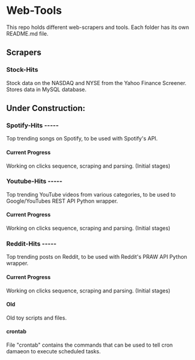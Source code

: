 # Web-Tools

This repo holds different web-scrapers and tools. Each folder has its own README.md file.

## Scrapers
### Stock-Hits 
Stock data on the NASDAQ and NYSE from the Yahoo Finance Screener. Stores data in MySQL database. 

## Under Construction: 
### Spotify-Hits -----
Top trending songs on Spotify, to be used with Spotify's API.
#### Current Progress
Working on clicks sequence, scraping and parsing. (Initial stages)

### Youtube-Hits -----
Top trending YouTube videos from various categories, to be used to Google/YouTubes REST API Python wrapper. 
#### Current Progress
Working on clicks sequence, scraping and parsing. (Initial stages)

### Reddit-Hits -----
Top trending posts on Reddit, to be used with Reddit's PRAW API Python wrapper.
#### Current Progress
Working on clicks sequence, scraping and parsing. (Initial stages)

#### Old
Old toy scripts and files.

#### crontab
File "crontab" contains the commands that can be used to tell cron damaeon to
execute scheduled tasks.

